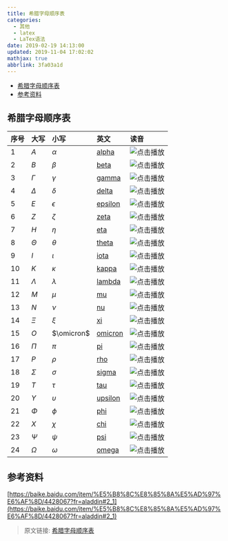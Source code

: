 ```yaml
---
title: 希腊字母顺序表
categories: 
  - 其他
  - latex
  - LaTex语法
date: 2019-02-19 14:13:00
updated: 2019-11-04 17:02:02
mathjax: true
abbrlink: 3fa03a1d
---
```

- [希腊字母顺序表](/blog/3fa03a1d/#希腊字母顺序表)
- [参考资料](/blog/3fa03a1d/#参考资料)

<!--more-->
<script src="https://cdn.bootcss.com/jquery/3.4.0/jquery.slim.min.js"></script>
<script>$(document).ready(function () {$(".post-body > ul:nth-child(1)").hide();});</script>

<!--end-->
## 希腊字母顺序表 ##
|序号|大写|小写|英文|读音|
|:--|:--|:--|:--|:--|
|1|$A$|$\alpha$|<a href="https://fanyi.baidu.com/?#en/zh/alpha">alpha</a>|<img src="/images/play.png" onclick="paly_audioID5JswJVVW();" class="shake-little" style="border: 0px;" title="点击播放">|
|2|$B$|$\beta$|<a href="https://fanyi.baidu.com/?#en/zh/beta">beta</a>|<img src="/images/play.png" onclick="paly_audioID5JswJW1a();" class="shake-little" style="border: 0px;" title="点击播放">|
|3|$\Gamma$|$\gamma$|<a href="https://fanyi.baidu.com/?#en/zh/gamma">gamma</a>|<img src="/images/play.png" onclick="paly_audioID5JswJW2P();" class="shake-little" style="border: 0px;" title="点击播放">|
|4|$\Delta$|$\delta$|<a href="https://fanyi.baidu.com/?#en/zh/delta">delta</a>|<img src="/images/play.png" onclick="paly_audioID5JswJW5S();" class="shake-little" style="border: 0px;" title="点击播放">|
|5|$E$|$\epsilon$|<a href="https://fanyi.baidu.com/?#en/zh/epsilon">epsilon</a>|<img src="/images/play.png" onclick="paly_audioID5JswJW7B();" class="shake-little" style="border: 0px;" title="点击播放">|
|6|$Z$|$\zeta$|<a href="https://fanyi.baidu.com/?#en/zh/zeta">zeta</a>|<img src="/images/play.png" onclick="paly_audioID5JswJWbG();" class="shake-little" style="border: 0px;" title="点击播放">|
|7|$H$|$\eta$|<a href="https://fanyi.baidu.com/?#en/zh/eta">eta</a>|<img src="/images/play.png" onclick="paly_audioID5JswJWdm();" class="shake-little" style="border: 0px;" title="点击播放">|
|8|$\Theta$|$\theta$|<a href="https://fanyi.baidu.com/?#en/zh/theta">theta</a>|<img src="/images/play.png" onclick="paly_audioID5JswJWho();" class="shake-little" style="border: 0px;" title="点击播放">|
|9|$I$|$\iota$|<a href="https://fanyi.baidu.com/?#en/zh/iota">iota</a>|<img src="/images/play.png" onclick="paly_audioID5JswJWiz();" class="shake-little" style="border: 0px;" title="点击播放">|
|10|$K$|$\kappa$|<a href="https://fanyi.baidu.com/?#en/zh/kappa">kappa</a>|<img src="/images/play.png" onclick="paly_audioID5JswJWk9();" class="shake-little" style="border: 0px;" title="点击播放">|
|11|$\Lambda$|$\lambda$|<a href="https://fanyi.baidu.com/?#en/zh/lambda">lambda</a>|<img src="/images/play.png" onclick="paly_audioID5JswJWnJ();" class="shake-little" style="border: 0px;" title="点击播放">|
|12|$M$|$\mu$|<a href="https://fanyi.baidu.com/?#en/zh/mu">mu</a>|<img src="/images/play.png" onclick="paly_audioID5JswJWqk();" class="shake-little" style="border: 0px;" title="点击播放">|
|13|$N$|$\nu$|<a href="https://fanyi.baidu.com/?#en/zh/nu">nu</a>|<img src="/images/play.png" onclick="paly_audioID5JswJWtG();" class="shake-little" style="border: 0px;" title="点击播放">|
|14|$\Xi$|$\xi$|<a href="https://fanyi.baidu.com/?#en/zh/xi">xi</a>|<img src="/images/play.png" onclick="paly_audioID5JswJWvh();" class="shake-little" style="border: 0px;" title="点击播放">|
|15|$O$|$\omicron$|<a href="https://fanyi.baidu.com/?#en/zh/omicron">omicron</a>|<img src="/images/play.png" onclick="paly_audioID5JswJWx7();" class="shake-little" style="border: 0px;" title="点击播放">|
|16|$\Pi$|$\pi$|<a href="https://fanyi.baidu.com/?#en/zh/pi">pi</a>|<img src="/images/play.png" onclick="paly_audioID5JswJWyD();" class="shake-little" style="border: 0px;" title="点击播放">|
|17|$P$|$\rho$|<a href="https://fanyi.baidu.com/?#en/zh/rho">rho</a>|<img src="/images/play.png" onclick="paly_audioID5JswJWAc();" class="shake-little" style="border: 0px;" title="点击播放">|
|18|$\Sigma$|$\sigma$|<a href="https://fanyi.baidu.com/?#en/zh/sigma">sigma</a>|<img src="/images/play.png" onclick="paly_audioID5JswJWIq();" class="shake-little" style="border: 0px;" title="点击播放">|
|19|$T$|$\tau$|<a href="https://fanyi.baidu.com/?#en/zh/tau">tau</a>|<img src="/images/play.png" onclick="paly_audioID5JswJWL9();" class="shake-little" style="border: 0px;" title="点击播放">|
|20|$\Upsilon$|$\upsilon$|<a href="https://fanyi.baidu.com/?#en/zh/upsilon">upsilon</a>|<img src="/images/play.png" onclick="paly_audioID5JswJWMK();" class="shake-little" style="border: 0px;" title="点击播放">|
|21|$\Phi$|$\phi$|<a href="https://fanyi.baidu.com/?#en/zh/phi">phi</a>|<img src="/images/play.png" onclick="paly_audioID5JswJWNB();" class="shake-little" style="border: 0px;" title="点击播放">|
|22|$X$|$\chi$|<a href="https://fanyi.baidu.com/?#en/zh/chi">chi</a>|<img src="/images/play.png" onclick="paly_audioID5JswJWP5();" class="shake-little" style="border: 0px;" title="点击播放">|
|23|$\Psi$|$\psi$|<a href="https://fanyi.baidu.com/?#en/zh/psi">psi</a>|<img src="/images/play.png" onclick="paly_audioID5JswJWQE();" class="shake-little" style="border: 0px;" title="点击播放">|
|24|$\Omega$|$\omega$|<a href="https://fanyi.baidu.com/?#en/zh/omega">omega</a>|<img src="/images/play.png" onclick="paly_audioID5JswJWS3();" class="shake-little" style="border: 0px;" title="点击播放">|


<audio src="http://fanyi.baidu.com/gettts?lan=en&text=omega&spd=5&source=web" id="audioID5JswJWS3"></audio>
<script>
    function paly_audioID5JswJWS3() {var id = document.getElementById("audioID5JswJWS3");if (id != null) {id.play();}}
</script>
<audio src="http://fanyi.baidu.com/gettts?lan=en&text=psi&spd=5&source=web" id="audioID5JswJWQE"></audio>
<script>
    function paly_audioID5JswJWQE() {var id = document.getElementById("audioID5JswJWQE");if (id != null) {id.play();}}
</script>
<audio src="http://fanyi.baidu.com/gettts?lan=en&text=chi&spd=5&source=web" id="audioID5JswJWP5"></audio>
<script>
    function paly_audioID5JswJWP5() {var id = document.getElementById("audioID5JswJWP5");if (id != null) {id.play();}}
</script>
<audio src="http://fanyi.baidu.com/gettts?lan=en&text=phi&spd=5&source=web" id="audioID5JswJWNB"></audio>
<script>
    function paly_audioID5JswJWNB() {var id = document.getElementById("audioID5JswJWNB");if (id != null) {id.play();}}
</script>
<audio src="http://fanyi.baidu.com/gettts?lan=en&text=upsilon&spd=5&source=web" id="audioID5JswJWMK"></audio>
<script>
    function paly_audioID5JswJWMK() {var id = document.getElementById("audioID5JswJWMK");if (id != null) {id.play();}}
</script>
<audio src="http://fanyi.baidu.com/gettts?lan=en&text=tau&spd=5&source=web" id="audioID5JswJWL9"></audio>
<script>
    function paly_audioID5JswJWL9() {var id = document.getElementById("audioID5JswJWL9");if (id != null) {id.play();}}
</script>
<audio src="http://fanyi.baidu.com/gettts?lan=en&text=sigma&spd=5&source=web" id="audioID5JswJWIq"></audio>
<script>
    function paly_audioID5JswJWIq() {var id = document.getElementById("audioID5JswJWIq");if (id != null) {id.play();}}
</script>
<audio src="http://fanyi.baidu.com/gettts?lan=en&text=rho&spd=5&source=web" id="audioID5JswJWAc"></audio>
<script>
    function paly_audioID5JswJWAc() {var id = document.getElementById("audioID5JswJWAc");if (id != null) {id.play();}}
</script>
<audio src="http://fanyi.baidu.com/gettts?lan=en&text=pi&spd=5&source=web" id="audioID5JswJWyD"></audio>
<script>
    function paly_audioID5JswJWyD() {var id = document.getElementById("audioID5JswJWyD");if (id != null) {id.play();}}
</script>
<audio src="http://fanyi.baidu.com/gettts?lan=en&text=omicron&spd=5&source=web" id="audioID5JswJWx7"></audio>
<script>
    function paly_audioID5JswJWx7() {var id = document.getElementById("audioID5JswJWx7");if (id != null) {id.play();}}
</script>
<audio src="http://fanyi.baidu.com/gettts?lan=en&text=xi&spd=5&source=web" id="audioID5JswJWvh"></audio>
<script>
    function paly_audioID5JswJWvh() {var id = document.getElementById("audioID5JswJWvh");if (id != null) {id.play();}}
</script>
<audio src="http://fanyi.baidu.com/gettts?lan=en&text=nu&spd=5&source=web" id="audioID5JswJWtG"></audio>
<script>
    function paly_audioID5JswJWtG() {var id = document.getElementById("audioID5JswJWtG");if (id != null) {id.play();}}
</script>
<audio src="http://fanyi.baidu.com/gettts?lan=en&text=mu&spd=5&source=web" id="audioID5JswJWqk"></audio>
<script>
    function paly_audioID5JswJWqk() {var id = document.getElementById("audioID5JswJWqk");if (id != null) {id.play();}}
</script>
<audio src="http://fanyi.baidu.com/gettts?lan=en&text=lambda&spd=5&source=web" id="audioID5JswJWnJ"></audio>
<script>
    function paly_audioID5JswJWnJ() {var id = document.getElementById("audioID5JswJWnJ");if (id != null) {id.play();}}
</script>
<audio src="http://fanyi.baidu.com/gettts?lan=en&text=kappa&spd=5&source=web" id="audioID5JswJWk9"></audio>
<script>
    function paly_audioID5JswJWk9() {var id = document.getElementById("audioID5JswJWk9");if (id != null) {id.play();}}
</script>
<audio src="http://fanyi.baidu.com/gettts?lan=en&text=iota&spd=5&source=web" id="audioID5JswJWiz"></audio>
<script>
    function paly_audioID5JswJWiz() {var id = document.getElementById("audioID5JswJWiz");if (id != null) {id.play();}}
</script>
<audio src="http://fanyi.baidu.com/gettts?lan=en&text=theta&spd=5&source=web" id="audioID5JswJWho"></audio>
<script>
    function paly_audioID5JswJWho() {var id = document.getElementById("audioID5JswJWho");if (id != null) {id.play();}}
</script>
<audio src="http://fanyi.baidu.com/gettts?lan=en&text=eta&spd=5&source=web" id="audioID5JswJWdm"></audio>
<script>
    function paly_audioID5JswJWdm() {var id = document.getElementById("audioID5JswJWdm");if (id != null) {id.play();}}
</script>
<audio src="http://fanyi.baidu.com/gettts?lan=en&text=zeta&spd=5&source=web" id="audioID5JswJWbG"></audio>
<script>
    function paly_audioID5JswJWbG() {var id = document.getElementById("audioID5JswJWbG");if (id != null) {id.play();}}
</script>
<audio src="http://fanyi.baidu.com/gettts?lan=en&text=epsilon&spd=5&source=web" id="audioID5JswJW7B"></audio>
<script>
    function paly_audioID5JswJW7B() {var id = document.getElementById("audioID5JswJW7B");if (id != null) {id.play();}}
</script>
<audio src="http://fanyi.baidu.com/gettts?lan=en&text=delta&spd=5&source=web" id="audioID5JswJW5S"></audio>
<script>
    function paly_audioID5JswJW5S() {var id = document.getElementById("audioID5JswJW5S");if (id != null) {id.play();}}
</script>
<audio src="http://fanyi.baidu.com/gettts?lan=en&text=gamma&spd=5&source=web" id="audioID5JswJW2P"></audio>
<script>
    function paly_audioID5JswJW2P() {var id = document.getElementById("audioID5JswJW2P");if (id != null) {id.play();}}
</script>
<audio src="http://fanyi.baidu.com/gettts?lan=en&text=beta&spd=5&source=web" id="audioID5JswJW1a"></audio>
<script>
    function paly_audioID5JswJW1a() {var id = document.getElementById("audioID5JswJW1a");if (id != null) {id.play();}}
</script>
<audio src="http://fanyi.baidu.com/gettts?lan=en&text=alpha&spd=5&source=web" id="audioID5JswJVVW"></audio>
<script>
    function paly_audioID5JswJVVW() {var id = document.getElementById("audioID5JswJVVW");if (id != null) {id.play();}}
</script>

## 参考资料 ##
[https://baike.baidu.com/item/%E5%B8%8C%E8%85%8A%E5%AD%97%E6%AF%8D/4428067?fr=aladdin#2_1](https://baike.baidu.com/item/%E5%B8%8C%E8%85%8A%E5%AD%97%E6%AF%8D/4428067?fr=aladdin#2_1)
>原文链接: [希腊字母顺序表](https://lanlan2017.github.io/blog/3fa03a1d/)
